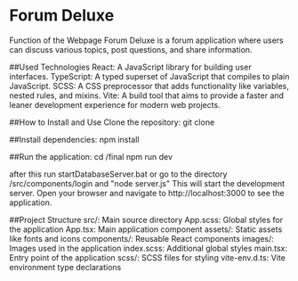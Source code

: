 # Forum Deluxe
Function of the Webpage
Forum Deluxe is a forum application where users can discuss various topics, post questions, and share information.

##Used Technologies
React: A JavaScript library for building user interfaces.
TypeScript: A typed superset of JavaScript that compiles to plain JavaScript.
SCSS: A CSS preprocessor that adds functionality like variables, nested rules, and mixins.
Vite: A build tool that aims to provide a faster and leaner development experience for modern web projects.


##How to Install and Use
Clone the repository:
git clone <repository-url>

##Install dependencies:
npm install

##Run the application:
cd /final
npm run dev

after this run startDatabaseServer.bat
or go to the directory /src/components/login and "node server.js"
This will start the development server. Open your browser and navigate to http://localhost:3000 to see the application.


##Project Structure
src/: Main source directory
App.scss: Global styles for the application
App.tsx: Main application component
assets/: Static assets like fonts and icons
components/: Reusable React components
images/: Images used in the application
index.scss: Additional global styles
main.tsx: Entry point of the application
scss/: SCSS files for styling
vite-env.d.ts: Vite environment type declarations
